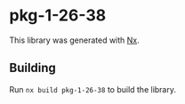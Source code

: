 # pkg-1-26-38

This library was generated with [Nx](https://nx.dev).

## Building

Run `nx build pkg-1-26-38` to build the library.
